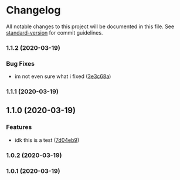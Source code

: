 # Changelog

All notable changes to this project will be documented in this file. See [standard-version](https://github.com/conventional-changelog/standard-version) for commit guidelines.

### 1.1.2 (2020-03-19)


### Bug Fixes

* im not even sure what i fixed ([3e3c68a](https://github.com/finleygn/package-workflow-test/commit/3e3c68aab808cc72dbeccc9075cd275263bb2a53))

### 1.1.1 (2020-03-19)

## 1.1.0 (2020-03-19)


### Features

* idk this is a test ([7d04eb9](https://github.com/finleygn/package-workflow-test/commit/7d04eb96d4abb0270100e2998763b259b3694f8e))

### 1.0.2 (2020-03-19)

### 1.0.1 (2020-03-19)
